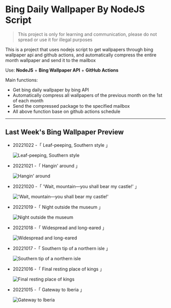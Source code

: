 # Bing Daily Wallpaper By NodeJS Script

> This project is only for learning and communication, please do not spread or use it for illegal purposes

This is a project that uses nodejs script to get wallpapers through bing wallpaper api and github actions, and automatically compress the entire month wallpaper and send it to the mailbox

Use: **NodeJS** + **Bing Wallpaper API** + **GitHub Actions**

Main functions:

- Get bing daily wallpaper by bing API
- Automatically compress all wallpapers of the previous month on the 1st of each month
- Send the compressed package to the specified mailbox
- All above function base on github actions schedule

---

## Last Week's Bing Wallpaper Preview

- 20221022 -「 Leaf-peeping, Southern style 」 
  ![Leaf-peeping, Southern style](https://bing.com/th?id=OHR.GeorgiaCypress_EN-US2966839861_UHD.jpg&rf=LaDigue_UHD.jpg&pid=hp&w=3840&h=2160&rs=1&c=4)
- 20221021 -「 Hangin' around 」 
  ![Hangin' around](https://bing.com/th?id=OHR.SlothDay_EN-US8418438094_UHD.jpg&rf=LaDigue_UHD.jpg&pid=hp&w=3840&h=2160&rs=1&c=4)
- 20221020 -「 'Wait, mountain—you shall bear my castle!' 」 
  !['Wait, mountain—you shall bear my castle!'](https://bing.com/th?id=OHR.WartburgCastle_EN-US8283353282_UHD.jpg&rf=LaDigue_UHD.jpg&pid=hp&w=3840&h=2160&rs=1&c=4)
- 20221019 -「 Night outside the museum 」 
  ![Night outside the museum](https://bing.com/th?id=OHR.GB25Anni_EN-US8198972228_UHD.jpg&rf=LaDigue_UHD.jpg&pid=hp&w=3840&h=2160&rs=1&c=4)
- 20221018 -「 Widespread and long-eared 」 
  ![Widespread and long-eared](https://bing.com/th?id=OHR.SwedenOwl_EN-US8107135630_UHD.jpg&rf=LaDigue_UHD.jpg&pid=hp&w=3840&h=2160&rs=1&c=4)
- 20221017 -「 Southern tip of a northern isle 」 
  ![Southern tip of a northern isle](https://bing.com/th?id=OHR.PrinceChristianSound_EN-US8033823843_UHD.jpg&rf=LaDigue_UHD.jpg&pid=hp&w=3840&h=2160&rs=1&c=4)
- 20221016 -「 Final resting place of kings 」 
  ![Final resting place of kings](https://bing.com/th?id=OHR.NaqsheRustam_EN-US7919143366_UHD.jpg&rf=LaDigue_UHD.jpg&pid=hp&w=3840&h=2160&rs=1&c=4)
- 20221015 -「 Gateway to Iberia 」 
  ![Gateway to Iberia](https://bing.com/th?id=OHR.RioArazas_EN-US7767502808_UHD.jpg&rf=LaDigue_UHD.jpg&pid=hp&w=3840&h=2160&rs=1&c=4)